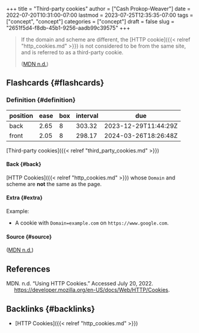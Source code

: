 +++
title = "Third-party cookies"
author = ["Cash Prokop-Weaver"]
date = 2022-07-20T10:31:00-07:00
lastmod = 2023-07-25T12:35:35-07:00
tags = ["concept", "concept"]
categories = ["concept"]
draft = false
slug = "2651f5d4-f8db-45b1-9256-aadb99c39575"
+++

> If the domain and scheme are different, the [HTTP cookie]({{< relref "http_cookies.md" >}}) is not considered to be from the same site, and is referred to as a third-party cookie.
>
> (<a href="#citeproc_bib_item_1">MDN n.d.</a>)


## Flashcards {#flashcards}


### Definition {#definition}

| position | ease | box | interval | due                  |
|----------|------|-----|----------|----------------------|
| back     | 2.65 | 8   | 303.32   | 2023-12-29T11:44:29Z |
| front    | 2.05 | 8   | 298.17   | 2024-03-26T18:26:48Z |

[Third-party cookies]({{< relref "third_party_cookies.md" >}})


#### Back {#back}

[HTTP Cookies]({{< relref "http_cookies.md" >}}) whose `Domain` and scheme are **not** the same as the page.


#### Extra {#extra}

Example:

-   A cookie with `Domain=example.com` on `https://www.google.com`.


#### Source {#source}

(<a href="#citeproc_bib_item_1">MDN n.d.</a>)

## References

<style>.csl-entry{text-indent: -1.5em; margin-left: 1.5em;}</style><div class="csl-bib-body">
  <div class="csl-entry"><a id="citeproc_bib_item_1"></a>MDN. n.d. “Using HTTP Cookies.” Accessed July 20, 2022. <a href="https://developer.mozilla.org/en-US/docs/Web/HTTP/Cookies">https://developer.mozilla.org/en-US/docs/Web/HTTP/Cookies</a>.</div>
</div>


## Backlinks {#backlinks}

-   [HTTP Cookies]({{< relref "http_cookies.md" >}})
